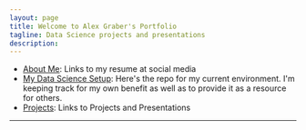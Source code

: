 ```yaml
---
layout: page
title: Welcome to Alex Graber's Portfolio
tagline: Data Science projects and presentations
description: 
---
```


* [About Me](pages/about.html): Links to my resume at social media  
* [My Data Science Setup](ml_setup): Here's the repo for my current environment.  I'm keeping track for my own benefit as well as to provide it as a resource for others.
* [Projects](pages/project_portfolio.html): Links to Projects and Presentations


---

